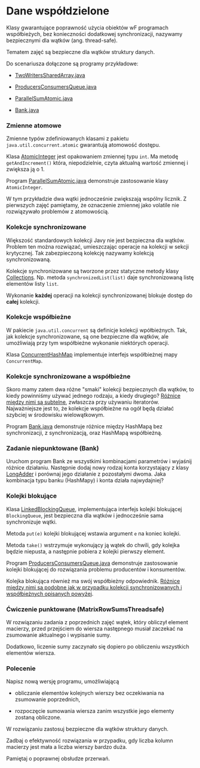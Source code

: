 # Dane współdzielone

Klasy gwarantujące poprawność użycia obiektów wF programach współbieżych, bez konieczności dodatkowej synchronizacji, nazywamy bezpiecznymi dla wątków (ang. thread-safe).

Tematem zajęć są bezpieczne dla wątków struktury danych.

Do scenariusza dołączone są programy przykładowe:

- [TwoWritersSharedArray.java](https://github.com/Emilo77/SEM5-PW-LAB04/blob/master/TwoWritersSharedArray.java)

- [ProducersConsumersQueue.java](https://github.com/Emilo77/SEM5-PW-LAB04/blob/master/ProducersConsumersQueue.java)

- [ParallelSumAtomic.java](https://github.com/Emilo77/SEM5-PW-LAB04/blob/master/ParallelSumAtomic.java)

- [Bank.java](https://github.com/Emilo77/SEM5-PW-LAB04/blob/master/Bank.java)

### Zmienne atomowe

Zmienne typów zdefiniowanych klasami z pakietu `java.util.concurrent.atomic` gwarantują atomowość dostępu.

Klasa [AtomicInteger](https://docs.oracle.com/en/java/javase/11/docs/api/java.base/java/util/concurrent/atomic/AtomicInteger.html) jest opakowaniem zmiennej typu `int`. Ma metodę `getAndIncrement()` która, niepodzielnie, czyta aktualną wartość zmiennej i zwiększa ją o 1.

Program [ParallelSumAtomic.java](https://github.com/Emilo77/SEM5-PW-LAB04/blob/master/ParallelSumAtomic.java) demonstruje zastosowanie klasy `AtomicInteger`.

W tym przykładzie dwa wątki jednocześnie zwiększają wspólny licznik. Z pierwszych zajęć pamiętamy, że oznaczenie zmiennej jako volatile nie rozwiązywało problemów z atomowością.

### Kolekcje synchronizowane

Większość standardowych kolekcji Javy nie jest bezpieczna dla wątków. Problem ten można rozwiązać, umieszczając operacje na kolekcji w sekcji krytycznej. Tak zabezpieczoną kolekcję nazywamy kolekcją synchronizowaną.

Kolekcje synchronizowane są tworzone przez statyczne metody klasy [Collections](https://docs.oracle.com/en/java/javase/11/docs/api/java.base/java/util/Collections.html#synchronizedCollection(java.util.Collection)). Np. metoda `synchronizedList(list)` daje synchronizowaną listę elementów listy `list`.

Wykonanie **każdej** operacji na kolekcji synchronizowanej blokuje dostęp do **całej** kolekcji.

### Kolekcje współbieżne

W pakiecie `java.util.concurrent` są definicje kolekcji wpółbieżnych. Tak, jak kolekcje synchronizowane, są one bezpieczne dla wątków, ale umożliwiają przy tym współbieżne wykonanie niektórych operacji.

Klasa [ConcurrentHashMap](https://docs.oracle.com/en/java/javase/11/docs/api/java.base/java/util/concurrent/ConcurrentHashMap.html) implementuje interfejs współbieżnej mapy `ConcurrentMap`.

### Kolekcje synchronizowane a współbieżne

Skoro mamy zatem dwa różne "smaki" kolekcji bezpiecznych dla wątków, to kiedy powinniśmy używać jednego rodzaju, a kiedy drugiego? [Różnice między nimi są subtelne](https://stackoverflow.com/questions/1291836/concurrenthashmap-vs-synchronized-hashmap), zwłaszcza przy używaniu iteratorów. Najważniejsze jest to, że kolekcje współbieżne na ogół będą działać szybciej w środowisku wielowątkowym.

Program [Bank.java](https://github.com/Emilo77/SEM5-PW-LAB04/blob/master/Bank.java) demonstruje różnice między HashMapą bez synchronizacji, z synchronizacją, oraz HashMapą współbieżną.

### Zadanie niepunktowane (Bank)

Uruchom program Bank ze wszystkimi kombinacjami parametrów i wyjaśnij różnice działaniu. Następnie dodaj nowy rodzaj konta korzystający z klasy [LongAdder](https://docs.oracle.com/en/java/javase/11/docs/api/java.base/java/util/concurrent/atomic/LongAdder.html) i porównaj jego działanie z pozostałymi dwoma. Jaka kombinacja typu banku (HashMapy) i konta działa najwydajniej?

### Kolejki blokujące

Klasa [LinkedBlockingQueue](https://docs.oracle.com/en/java/javase/11/docs/api/java.base/java/util/concurrent/LinkedBlockingQueue.html), implementująca interfejs kolejki blokującej `BlockingQueue`, jest bezpieczna dla wątków i jednocześnie sama synchronizuje wątki.

Metoda `put(e)` kolejki blokującej wstawia argument `e` na koniec kolejki.

Metoda `take()` wstrzymuje wykonujący ją wątek do chwili, gdy kolejka będzie niepusta, a następnie pobiera z kolejki pierwszy element.

Program [ProducersConsumersQueue.java](https://github.com/Emilo77/SEM5-PW-LAB04/blob/master/ProducersConsumersQueue.java) demonstruje zastosowanie kolejki blokującej do rozwiązania problemu producentów i konsumentów.

Kolejka blokująca również ma swój współbieżny odpowiednik. [Różnice między nimi są podobne jak w przypadku kolekcji synchronizowanych i współbieżnych opisanych powyżej](https://stackoverflow.com/questions/19179046/concurrentlinkeddeque-vs-linkedblockingdeque).

### Ćwiczenie punktowane (MatrixRowSumsThreadsafe)

W rozwiązaniu zadania z poprzednich zajęć wątek, który obliczył element macierzy, przed przejściem do wiersza następnego musiał zaczekać na zsumowanie aktualnego i wypisanie sumy.

Dodatkowo, liczenie sumy zaczynało się dopiero po obliczeniu wszystkich elementów wiersza.

### Polecenie

Napisz nową wersję programu, umożliwiającą

- obliczanie elementów kolejnych wierszy bez oczekiwania na zsumowanie poprzednich,

- rozpoczęcie sumowania wiersza zanim wszystkie jego elementy zostaną obliczone.

W rozwiązaniu zastosuj bezpieczne dla wątków struktury danych.

Zadbaj o efektywność rozwiązania w przypadku, gdy liczba kolumn macierzy jest mała a liczba wierszy bardzo duża.

Pamiętaj o poprawnej obsłudze przerwań.
